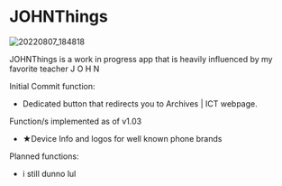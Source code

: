# JOHNThings

![20220807_184818](https://user-images.githubusercontent.com/110330524/183287246-d23849f9-6e0c-4d67-8b25-99b1c66bfd9c.jpg)

JOHNThings is a work in progress app that is heavily influenced by my favorite teacher J O H N

Initial Commit function:

- Dedicated button that redirects you to Archives | ICT webpage.

Function/s implemented as of v1.03

- ★Device Info and logos for well known phone brands

Planned functions:
- i still dunno lul
